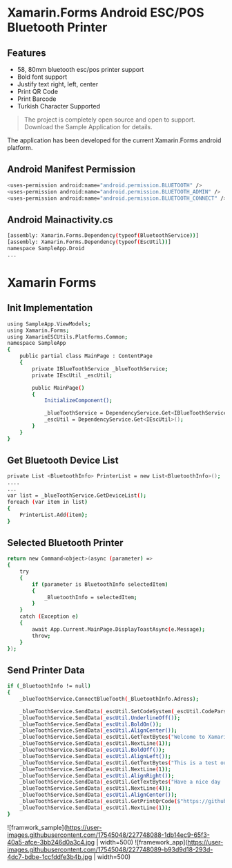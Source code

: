 # Xamarin.Forms Android ESC/POS Bluetooth Printer

## Features

- 58, 80mm bluetooth esc/pos printer support
- Bold font support
- Justify text right, left, center
- Print QR Code
- Print Barcode
- Turkish Character Supported

> The project is completely
>  open source and open to support.
>  Download the Sample Application
>  for details.


The application has been developed for the current Xamarin.Forms android platform.

## Android Manifest Permission
```sh
<uses-permission android:name="android.permission.BLUETOOTH" />
<uses-permission android:name="android.permission.BLUETOOTH_ADMIN" />
<uses-permission android:name="android.permission.BLUETOOTH_CONNECT" />
```
## Android Mainactivity.cs
```sh
[assembly: Xamarin.Forms.Dependency(typeof(BluetoothService))]
[assembly: Xamarin.Forms.Dependency(typeof(EscUtil))]
namespace SampleApp.Droid
...
```
# Xamarin Forms
## Init Implementation
```sh
using SampleApp.ViewModels;
using Xamarin.Forms;
using XamarinESCUtils.Platforms.Common;
namespace SampleApp
{
    public partial class MainPage : ContentPage
    {
    	private IBlueToothService _blueToothService;
    	private IEscUtil _escUtil;

		public MainPage()
		{
			InitializeComponent();

			_blueToothService = DependencyService.Get<IBlueToothService>();
			_escUtil = DependencyService.Get<IEscUtil>();
		}
	}
}
```
## Get Bluetooth Device List
```sh
private List <BluetoothInfo> PrinterList = new List<BluetoothInfo>();
....
...
var list = _blueToothService.GetDeviceList();
foreach (var item in list)
{
	PrinterList.Add(item);
}
```
## Selected Bluetooth Printer
```sh
return new Command<object>(async (parameter) =>
{
    try
    {
        if (parameter is BluetoothInfo selectedItem)
        {
            _BluetoothInfo = selectedItem;
        }
    }
    catch (Exception e)
    {
        await App.Current.MainPage.DisplayToastAsync(e.Message);
        throw;
    }
});
```
## Send Printer Data
```sh
if (_BluetoothInfo != null)
{
    _blueToothService.ConnectBlueTooth(_BluetoothInfo.Adress);

    _blueToothService.SendData(_escUtil.SetCodeSystem(_escUtil.CodeParse(20))); // utf-8
    _blueToothService.SendData(_escUtil.UnderlineOff());
    _blueToothService.SendData(_escUtil.BoldOn());
    _blueToothService.SendData(_escUtil.AlignCenter());
    _blueToothService.SendData(_escUtil.GetTextBytes("Welcome to XamarinForms.ESCUtils"));
    _blueToothService.SendData(_escUtil.NextLine(1));
    _blueToothService.SendData(_escUtil.BoldOff());
    _blueToothService.SendData(_escUtil.AlignLeft());
    _blueToothService.SendData(_escUtil.GetTextBytes("This is a test output."));
    _blueToothService.SendData(_escUtil.NextLine(1));
    _blueToothService.SendData(_escUtil.AlignRight());
    _blueToothService.SendData(_escUtil.GetTextBytes("Have a nice day :)"));
    _blueToothService.SendData(_escUtil.NextLine(4));
    _blueToothService.SendData(_escUtil.AlignCenter());
    _blueToothService.SendData(_escUtil.GetPrintQrCode($"https://github.com/bestekarx", 3, 1));
    _blueToothService.SendData(_escUtil.NextLine(1));
}
```
![framwork_sample](https://user-images.githubusercontent.com/17545048/227748088-1db14ec9-65f3-40a5-afce-3bb246d0a3c4.jpg | width=500)
![framework_app](https://user-images.githubusercontent.com/17545048/227748089-b93d9d18-293d-4dc7-bdbe-1ccfddfe3b4b.jpg | width=500)

